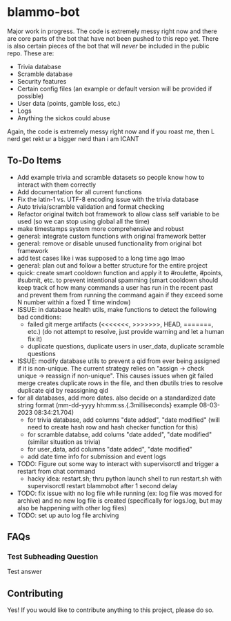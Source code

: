 # blammo-bot

Major work in progress. The code is extremely messy right now and there are core parts of the bot that have not been pushed to this repo yet. There is also certain pieces of the bot that will *never* be included in the public repo. These are: 
- Trivia database
- Scramble database
- Security features
- Certain config files (an example or default version will be provided if possible)
- User data (points, gamble loss, etc.)
- Logs
- Anything the sickos could abuse

Again, the code is extremely messy right now and if you roast me, then L nerd get rekt ur a bigger nerd than i am ICANT


## To-Do Items

- Add example trivia and scramble datasets so people know how to interact with them correctly
- Add documentation for all current functions
- Fix the latin-1 vs. UTF-8 encoding issue with the trivia database
- Auto trivia/scramble validation and format checking
- Refactor original twitch bot framework to allow class self variable to be used (so we can stop using global all the time)
- make timestamps system more comprehensive and robust
- general: integrate custom functions with original framework better
- general: remove or disable unused functionality from original bot framework
- add test cases like i was supposed to a long time ago lmao
- general: plan out and follow a better structure for the entire project
- quick: create smart cooldown function and apply it to #roulette, #points, #submit, etc. to prevent intentional spamming (smart cooldown should keep track of how many commands a user has run in the recent past and prevent them from running the command again if they exceed some N number within a fixed T time window)
- ISSUE: in database health utils, make functions to detect the following bad conditions:
    - failed git merge artifacts (<<<<<<<, >>>>>>>, HEAD, =======, etc.) (do not attempt to resolve, just provide warning and let a human fix it)
    - duplicate questions, duplicate users in user_data, duplicate scramble questions
- ISSUE: modify database utils to prevent a qid from ever being assigned if it is non-unique. The current strategy relies on "assign -> check unique -> reassign if non-unique". This causes issues when git failed merge creates duplicate rows in the file, and then dbutils tries to resolve duplicate qid by reassigning qid
- for all databases, add more dates. also decide on a standardized date string format (mm-dd-yyyy hh:mm:ss.{.3milliseconds} example 08-03-2023 08:34:21.704)  
    - for trivia database, add columns "date added", "date modified" (will need to create hash row and hash checker function for this)
    - for scramble databse, add colums "date added", "date modified" (similar situation as trivia)
    - for user_data, add columns "date added", "date modified"
    - add date time info for submission and event logs
- TODO: Figure out some way to interact with supervisorctl and trigger a restart from chat command
    - hacky idea: restart.sh; thru python launch shell to run restart.sh with supervisorctl restart blammobot after 1 second delay
- TODO: fix issue with no log file while running (ex: log file was moved for archive) and no new log file is created (specifically for logs.log, but may also be happening with other log files)
- TODO: set up auto log file archiving

## FAQs

### Test Subheading Question
Test answer


## Contributing

Yes! If you would like to contribute anything to this project, please do so. 

